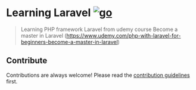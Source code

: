 # Learning Laravel [![go](https://cdn.rawgit.com/sindresorhus/awesome/d7305f38d29fed78fa85652e3a63e154dd8e8829/media/badge.svg)](https://github.com/affankhan43/Become-a-master-in-laravel)
> Learning PHP framework Laravel from udemy course Become a master in Laravel (https://www.udemy.com/php-with-laravel-for-beginners-become-a-master-in-laravel) 


## Contribute

Contributions are always welcome!
Please read the [contribution guidelines](contributing.md) first.